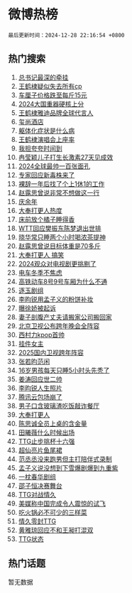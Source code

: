 # 微博热榜

`最后更新时间：2024-12-28 22:16:54 +0800`

## 热门搜索

1. [总书记最深的牵挂](https://m.weibo.cn/search?containerid=100103type%3D1%26t%3D10%26q%3D%23%E6%80%BB%E4%B9%A6%E8%AE%B0%E6%9C%80%E6%B7%B1%E7%9A%84%E7%89%B5%E6%8C%82%23&stream_entry_id=51&isnewpage=1&extparam=seat%3D1%26filter_type%3Drealtimehot%26stream_entry_id%3D51%26c_type%3D51%26cate%3D10103%26q%3D%2523%25E6%2580%25BB%25E4%25B9%25A6%25E8%25AE%25B0%25E6%259C%2580%25E6%25B7%25B1%25E7%259A%2584%25E7%2589%25B5%25E6%258C%2582%2523%26dgr%3D0%26pos%3D0%26display_time%3D1735395412%26pre_seqid%3D17353954127840320707974)
1. [王鹤棣疑似失去所有cp](https://m.weibo.cn/search?containerid=100103type%3D1%26t%3D10%26q%3D%23%E7%8E%8B%E9%B9%A4%E6%A3%A3%E7%96%91%E4%BC%BC%E5%A4%B1%E5%8E%BB%E6%89%80%E6%9C%89cp%23&stream_entry_id=31&isnewpage=1&extparam=seat%3D1%26filter_type%3Drealtimehot%26c_type%3D31%26cate%3D5001%26realpos%3D1%26lcate%3D5001%26stream_entry_id%3D31%26band_rank%3D1%26flag%3D1%26q%3D%2523%25E7%258E%258B%25E9%25B9%25A4%25E6%25A3%25A3%25E7%2596%2591%25E4%25BC%25BC%25E5%25A4%25B1%25E5%258E%25BB%25E6%2589%2580%25E6%259C%2589cp%2523%26dgr%3D0%26pos%3D0%26display_time%3D1735395412%26pre_seqid%3D17353954127840320707974)
1. [车厘子价格跌至每斤15元](https://m.weibo.cn/search?containerid=100103type%3D1%26t%3D10%26q%3D%23%E8%BD%A6%E5%8E%98%E5%AD%90%E4%BB%B7%E6%A0%BC%E8%B7%8C%E8%87%B3%E6%AF%8F%E6%96%A415%E5%85%83%23&stream_entry_id=31&isnewpage=1&extparam=seat%3D1%26filter_type%3Drealtimehot%26c_type%3D31%26cate%3D5001%26realpos%3D2%26lcate%3D5001%26stream_entry_id%3D31%26band_rank%3D2%26flag%3D1%26q%3D%2523%25E8%25BD%25A6%25E5%258E%2598%25E5%25AD%2590%25E4%25BB%25B7%25E6%25A0%25BC%25E8%25B7%258C%25E8%2587%25B3%25E6%25AF%258F%25E6%2596%25A415%25E5%2585%2583%2523%26dgr%3D0%26pos%3D1%26display_time%3D1735395412%26pre_seqid%3D17353954127840320707974)
1. [2024大国重器硬核上分](https://m.weibo.cn/search?containerid=100103type%3D1%26t%3D10%26q%3D%232024%E5%A4%A7%E5%9B%BD%E9%87%8D%E5%99%A8%E7%A1%AC%E6%A0%B8%E4%B8%8A%E5%88%86%23&stream_entry_id=31&isnewpage=1&extparam=seat%3D1%26filter_type%3Drealtimehot%26c_type%3D31%26cate%3D5001%26realpos%3D3%26lcate%3D5001%26stream_entry_id%3D31%26band_rank%3D3%26flag%3D0%26q%3D%25232024%25E5%25A4%25A7%25E5%259B%25BD%25E9%2587%258D%25E5%2599%25A8%25E7%25A1%25AC%25E6%25A0%25B8%25E4%25B8%258A%25E5%2588%2586%2523%26dgr%3D0%26pos%3D2%26display_time%3D1735395412%26pre_seqid%3D17353954127840320707974)
1. [王鹤棣雅迪品牌全球代言人](https://m.weibo.cn/search?containerid=100103type%3D1%26t%3D10%26q%3D%23%E7%8E%8B%E9%B9%A4%E6%A3%A3%E9%9B%85%E8%BF%AA%E5%93%81%E7%89%8C%E5%85%A8%E7%90%83%E4%BB%A3%E8%A8%80%E4%BA%BA%23&stream_entry_id=31&isnewpage=1&extparam=seat%3D1%26adid%3D270785%26filter_type%3Drealtimehot%26c_type%3D31%26cate%3D5001%26topic_ad%3D1%26lcate%3D5001%26stream_entry_id%3D31%26band_rank%3D4%26is_ad_pos%3D1%26q%3D%2523%25E7%258E%258B%25E9%25B9%25A4%25E6%25A3%25A3%25E9%259B%2585%25E8%25BF%25AA%25E5%2593%2581%25E7%2589%258C%25E5%2585%25A8%25E7%2590%2583%25E4%25BB%25A3%25E8%25A8%2580%25E4%25BA%25BA%2523%26dgr%3D0%26pos%3D3%26display_time%3D1735395412%26pre_seqid%3D17353954127840320707974)
1. [玺尚酒店](https://m.weibo.cn/search?containerid=100103type%3D1%26t%3D10%26q%3D%E7%8E%BA%E5%B0%9A%E9%85%92%E5%BA%97&stream_entry_id=31&isnewpage=1&extparam=seat%3D1%26filter_type%3Drealtimehot%26c_type%3D31%26cate%3D5001%26realpos%3D4%26lcate%3D5001%26stream_entry_id%3D31%26band_rank%3D4%26flag%3D1%26q%3D%25E7%258E%25BA%25E5%25B0%259A%25E9%2585%2592%25E5%25BA%2597%26dgr%3D0%26pos%3D4%26display_time%3D1735395412%26pre_seqid%3D17353954127840320707974)
1. [躯体化症状是什么病](https://m.weibo.cn/search?containerid=100103type%3D1%26t%3D10%26q%3D%23%E8%BA%AF%E4%BD%93%E5%8C%96%E7%97%87%E7%8A%B6%E6%98%AF%E4%BB%80%E4%B9%88%E7%97%85%23&stream_entry_id=31&isnewpage=1&extparam=seat%3D1%26filter_type%3Drealtimehot%26c_type%3D31%26cate%3D5001%26realpos%3D5%26lcate%3D5001%26stream_entry_id%3D31%26band_rank%3D5%26flag%3D0%26q%3D%2523%25E8%25BA%25AF%25E4%25BD%2593%25E5%258C%2596%25E7%2597%2587%25E7%258A%25B6%25E6%2598%25AF%25E4%25BB%2580%25E4%25B9%2588%25E7%2597%2585%2523%26dgr%3D0%26pos%3D5%26display_time%3D1735395412%26pre_seqid%3D17353954127840320707974)
1. [王鹤棣演唱会上座率](https://m.weibo.cn/search?containerid=100103type%3D1%26t%3D10%26q%3D%23%E7%8E%8B%E9%B9%A4%E6%A3%A3%E6%BC%94%E5%94%B1%E4%BC%9A%E4%B8%8A%E5%BA%A7%E7%8E%87%23&stream_entry_id=31&isnewpage=1&extparam=seat%3D1%26filter_type%3Drealtimehot%26c_type%3D31%26cate%3D5001%26realpos%3D6%26lcate%3D5001%26stream_entry_id%3D31%26band_rank%3D6%26flag%3D1%26q%3D%2523%25E7%258E%258B%25E9%25B9%25A4%25E6%25A3%25A3%25E6%25BC%2594%25E5%2594%25B1%25E4%25BC%259A%25E4%25B8%258A%25E5%25BA%25A7%25E7%258E%2587%2523%26dgr%3D0%26pos%3D6%26display_time%3D1735395412%26pre_seqid%3D17353954127840320707974)
1. [我担夸夸时间到](https://m.weibo.cn/search?containerid=100103type%3D1%26t%3D10%26q%3D%23%E6%88%91%E6%8B%85%E5%A4%B8%E5%A4%B8%E6%97%B6%E9%97%B4%E5%88%B0%23&stream_entry_id=31&isnewpage=1&extparam=seat%3D1%26adid%3D270995%26filter_type%3Drealtimehot%26c_type%3D31%26cate%3D5001%26lcate%3D5001%26stream_entry_id%3D31%26band_rank%3D7%26is_ad_pos%3D1%26q%3D%2523%25E6%2588%2591%25E6%258B%2585%25E5%25A4%25B8%25E5%25A4%25B8%25E6%2597%25B6%25E9%2597%25B4%25E5%2588%25B0%2523%26pos%3D7%26dgr%3D0%26display_time%3D1735395412%26pre_seqid%3D17353954127840320707974)
1. [冉莹颖儿子打生长激素27天见成效](https://m.weibo.cn/search?containerid=100103type%3D1%26t%3D10%26q%3D%23%E5%86%89%E8%8E%B9%E9%A2%96%E5%84%BF%E5%AD%90%E6%89%93%E7%94%9F%E9%95%BF%E6%BF%80%E7%B4%A027%E5%A4%A9%E8%A7%81%E6%88%90%E6%95%88%23&stream_entry_id=31&isnewpage=1&extparam=seat%3D1%26filter_type%3Drealtimehot%26c_type%3D31%26cate%3D5001%26realpos%3D7%26lcate%3D5001%26stream_entry_id%3D31%26band_rank%3D7%26flag%3D2%26q%3D%2523%25E5%2586%2589%25E8%258E%25B9%25E9%25A2%2596%25E5%2584%25BF%25E5%25AD%2590%25E6%2589%2593%25E7%2594%259F%25E9%2595%25BF%25E6%25BF%2580%25E7%25B4%25A027%25E5%25A4%25A9%25E8%25A7%2581%25E6%2588%2590%25E6%2595%2588%2523%26dgr%3D0%26pos%3D8%26display_time%3D1735395412%26pre_seqid%3D17353954127840320707974)
1. [2024全球最帅一百张面孔](https://m.weibo.cn/search?containerid=100103type%3D1%26t%3D10%26q%3D%232024%E5%85%A8%E7%90%83%E6%9C%80%E5%B8%85%E4%B8%80%E7%99%BE%E5%BC%A0%E9%9D%A2%E5%AD%94%23&stream_entry_id=31&isnewpage=1&extparam=seat%3D1%26filter_type%3Drealtimehot%26c_type%3D31%26cate%3D5001%26realpos%3D8%26lcate%3D5001%26stream_entry_id%3D31%26band_rank%3D8%26flag%3D2%26q%3D%25232024%25E5%2585%25A8%25E7%2590%2583%25E6%259C%2580%25E5%25B8%2585%25E4%25B8%2580%25E7%2599%25BE%25E5%25BC%25A0%25E9%259D%25A2%25E5%25AD%2594%2523%26dgr%3D0%26pos%3D9%26display_time%3D1735395412%26pre_seqid%3D17353954127840320707974)
1. [专家回应新毒株来了](https://m.weibo.cn/search?containerid=100103type%3D1%26t%3D10%26q%3D%23%E4%B8%93%E5%AE%B6%E5%9B%9E%E5%BA%94%E6%96%B0%E6%AF%92%E6%A0%AA%E6%9D%A5%E4%BA%86%23&stream_entry_id=31&isnewpage=1&extparam=seat%3D1%26filter_type%3Drealtimehot%26c_type%3D31%26cate%3D5001%26realpos%3D9%26lcate%3D5001%26stream_entry_id%3D31%26band_rank%3D9%26flag%3D1%26q%3D%2523%25E4%25B8%2593%25E5%25AE%25B6%25E5%259B%259E%25E5%25BA%2594%25E6%2596%25B0%25E6%25AF%2592%25E6%25A0%25AA%25E6%259D%25A5%25E4%25BA%2586%2523%26dgr%3D0%26pos%3D10%26display_time%3D1735395412%26pre_seqid%3D17353954127840320707974)
1. [裸辞一年后找了个上1休1的工作](https://m.weibo.cn/search?containerid=100103type%3D1%26t%3D10%26q%3D%E8%A3%B8%E8%BE%9E%E4%B8%80%E5%B9%B4%E5%90%8E%E6%89%BE%E4%BA%86%E4%B8%AA%E4%B8%8A1%E4%BC%911%E7%9A%84%E5%B7%A5%E4%BD%9C&stream_entry_id=31&isnewpage=1&extparam=seat%3D1%26filter_type%3Drealtimehot%26c_type%3D31%26cate%3D5001%26realpos%3D10%26lcate%3D5001%26stream_entry_id%3D31%26band_rank%3D10%26flag%3D0%26q%3D%25E8%25A3%25B8%25E8%25BE%259E%25E4%25B8%2580%25E5%25B9%25B4%25E5%2590%258E%25E6%2589%25BE%25E4%25BA%2586%25E4%25B8%25AA%25E4%25B8%258A1%25E4%25BC%25911%25E7%259A%2584%25E5%25B7%25A5%25E4%25BD%259C%26dgr%3D0%26pos%3D11%26display_time%3D1735395412%26pre_seqid%3D17353954127840320707974)
1. [赵露思曾说非常不想做这一行](https://m.weibo.cn/search?containerid=100103type%3D1%26t%3D10%26q%3D%23%E8%B5%B5%E9%9C%B2%E6%80%9D%E6%9B%BE%E8%AF%B4%E9%9D%9E%E5%B8%B8%E4%B8%8D%E6%83%B3%E5%81%9A%E8%BF%99%E4%B8%80%E8%A1%8C%23&stream_entry_id=31&isnewpage=1&extparam=seat%3D1%26filter_type%3Drealtimehot%26c_type%3D31%26cate%3D5001%26realpos%3D11%26lcate%3D5001%26stream_entry_id%3D31%26band_rank%3D11%26flag%3D2%26q%3D%2523%25E8%25B5%25B5%25E9%259C%25B2%25E6%2580%259D%25E6%259B%25BE%25E8%25AF%25B4%25E9%259D%259E%25E5%25B8%25B8%25E4%25B8%258D%25E6%2583%25B3%25E5%2581%259A%25E8%25BF%2599%25E4%25B8%2580%25E8%25A1%258C%2523%26dgr%3D0%26pos%3D12%26display_time%3D1735395412%26pre_seqid%3D17353954127840320707974)
1. [庆余年](https://m.weibo.cn/search?containerid=100103type%3D1%26t%3D10%26q%3D%E5%BA%86%E4%BD%99%E5%B9%B4&stream_entry_id=31&isnewpage=1&extparam=seat%3D1%26filter_type%3Drealtimehot%26c_type%3D31%26cate%3D5001%26realpos%3D12%26lcate%3D5001%26stream_entry_id%3D31%26band_rank%3D12%26flag%3D2%26q%3D%25E5%25BA%2586%25E4%25BD%2599%25E5%25B9%25B4%26dgr%3D0%26pos%3D13%26display_time%3D1735395412%26pre_seqid%3D17353954127840320707974)
1. [大奉打更人热度](https://m.weibo.cn/search?containerid=100103type%3D1%26t%3D10%26q%3D%E5%A4%A7%E5%A5%89%E6%89%93%E6%9B%B4%E4%BA%BA%E7%83%AD%E5%BA%A6&stream_entry_id=31&isnewpage=1&extparam=seat%3D1%26filter_type%3Drealtimehot%26c_type%3D31%26cate%3D5001%26realpos%3D13%26lcate%3D5001%26stream_entry_id%3D31%26band_rank%3D13%26flag%3D0%26q%3D%25E5%25A4%25A7%25E5%25A5%2589%25E6%2589%2593%25E6%259B%25B4%25E4%25BA%25BA%25E7%2583%25AD%25E5%25BA%25A6%26dgr%3D0%26pos%3D14%26display_time%3D1735395412%26pre_seqid%3D17353954127840320707974)
1. [床前放个橘子睡得香](https://m.weibo.cn/search?containerid=100103type%3D1%26t%3D10%26q%3D%23%E5%BA%8A%E5%89%8D%E6%94%BE%E4%B8%AA%E6%A9%98%E5%AD%90%E7%9D%A1%E5%BE%97%E9%A6%99%23&stream_entry_id=31&isnewpage=1&extparam=seat%3D1%26filter_type%3Drealtimehot%26c_type%3D31%26cate%3D5001%26realpos%3D14%26lcate%3D5001%26stream_entry_id%3D31%26band_rank%3D14%26flag%3D1%26q%3D%2523%25E5%25BA%258A%25E5%2589%258D%25E6%2594%25BE%25E4%25B8%25AA%25E6%25A9%2598%25E5%25AD%2590%25E7%259D%25A1%25E5%25BE%2597%25E9%25A6%2599%2523%26dgr%3D0%26pos%3D15%26display_time%3D1735395412%26pre_seqid%3D17353954127840320707974)
1. [WTT回应樊振东陈梦退出世排](https://m.weibo.cn/search?containerid=100103type%3D1%26t%3D10%26q%3DWTT%E5%9B%9E%E5%BA%94%E6%A8%8A%E6%8C%AF%E4%B8%9C%E9%99%88%E6%A2%A6%E9%80%80%E5%87%BA%E4%B8%96%E6%8E%92&stream_entry_id=31&isnewpage=1&extparam=seat%3D1%26filter_type%3Drealtimehot%26c_type%3D31%26cate%3D5001%26realpos%3D15%26lcate%3D5001%26stream_entry_id%3D31%26band_rank%3D15%26flag%3D1%26q%3DWTT%25E5%259B%259E%25E5%25BA%2594%25E6%25A8%258A%25E6%258C%25AF%25E4%25B8%259C%25E9%2599%2588%25E6%25A2%25A6%25E9%2580%2580%25E5%2587%25BA%25E4%25B8%2596%25E6%258E%2592%26dgr%3D0%26pos%3D16%26display_time%3D1735395412%26pre_seqid%3D17353954127840320707974)
1. [晓华常只睡两个小时喝浓茶提神](https://m.weibo.cn/search?containerid=100103type%3D1%26t%3D10%26q%3D%23%E6%99%93%E5%8D%8E%E5%B8%B8%E5%8F%AA%E7%9D%A1%E4%B8%A4%E4%B8%AA%E5%B0%8F%E6%97%B6%E5%96%9D%E6%B5%93%E8%8C%B6%E6%8F%90%E7%A5%9E%23&stream_entry_id=31&isnewpage=1&extparam=seat%3D1%26filter_type%3Drealtimehot%26c_type%3D31%26cate%3D5001%26realpos%3D16%26lcate%3D5001%26stream_entry_id%3D31%26band_rank%3D16%26flag%3D1%26q%3D%2523%25E6%2599%2593%25E5%258D%258E%25E5%25B8%25B8%25E5%258F%25AA%25E7%259D%25A1%25E4%25B8%25A4%25E4%25B8%25AA%25E5%25B0%258F%25E6%2597%25B6%25E5%2596%259D%25E6%25B5%2593%25E8%258C%25B6%25E6%258F%2590%25E7%25A5%259E%2523%26dgr%3D0%26pos%3D17%26display_time%3D1735395412%26pre_seqid%3D17353954127840320707974)
1. [赵露思曾说目标体重是70多斤](https://m.weibo.cn/search?containerid=100103type%3D1%26t%3D10%26q%3D%23%E8%B5%B5%E9%9C%B2%E6%80%9D%E6%9B%BE%E8%AF%B4%E7%9B%AE%E6%A0%87%E4%BD%93%E9%87%8D%E6%98%AF70%E5%A4%9A%E6%96%A4%23&stream_entry_id=31&isnewpage=1&extparam=seat%3D1%26filter_type%3Drealtimehot%26c_type%3D31%26cate%3D5001%26realpos%3D17%26lcate%3D5001%26stream_entry_id%3D31%26band_rank%3D17%26flag%3D1%26q%3D%2523%25E8%25B5%25B5%25E9%259C%25B2%25E6%2580%259D%25E6%259B%25BE%25E8%25AF%25B4%25E7%259B%25AE%25E6%25A0%2587%25E4%25BD%2593%25E9%2587%258D%25E6%2598%25AF70%25E5%25A4%259A%25E6%2596%25A4%2523%26dgr%3D0%26pos%3D18%26display_time%3D1735395412%26pre_seqid%3D17353954127840320707974)
1. [大奉打更人 搞笑](https://m.weibo.cn/search?containerid=100103type%3D1%26t%3D10%26q%3D%E5%A4%A7%E5%A5%89%E6%89%93%E6%9B%B4%E4%BA%BA+%E6%90%9E%E7%AC%91&stream_entry_id=31&isnewpage=1&extparam=seat%3D1%26filter_type%3Drealtimehot%26c_type%3D31%26cate%3D5001%26realpos%3D18%26lcate%3D5001%26stream_entry_id%3D31%26band_rank%3D18%26flag%3D1%26q%3D%25E5%25A4%25A7%25E5%25A5%2589%25E6%2589%2593%25E6%259B%25B4%25E4%25BA%25BA%2520%25E6%2590%259E%25E7%25AC%2591%26dgr%3D0%26pos%3D19%26display_time%3D1735395412%26pre_seqid%3D17353954127840320707974)
1. [2024观众对电视剧更挑剔了](https://m.weibo.cn/search?containerid=100103type%3D1%26t%3D10%26q%3D%232024%E8%A7%82%E4%BC%97%E5%AF%B9%E7%94%B5%E8%A7%86%E5%89%A7%E6%9B%B4%E6%8C%91%E5%89%94%E4%BA%86%23&stream_entry_id=31&isnewpage=1&extparam=seat%3D1%26filter_type%3Drealtimehot%26c_type%3D31%26cate%3D5001%26realpos%3D19%26lcate%3D5001%26stream_entry_id%3D31%26band_rank%3D19%26flag%3D1%26q%3D%25232024%25E8%25A7%2582%25E4%25BC%2597%25E5%25AF%25B9%25E7%2594%25B5%25E8%25A7%2586%25E5%2589%25A7%25E6%259B%25B4%25E6%258C%2591%25E5%2589%2594%25E4%25BA%2586%2523%26dgr%3D0%26pos%3D20%26display_time%3D1735395412%26pre_seqid%3D17353954127840320707974)
1. [电车冬季不焦虑](https://m.weibo.cn/search?containerid=100103type%3D1%26t%3D10%26q%3D%23%E7%94%B5%E8%BD%A6%E5%86%AC%E5%AD%A3%E4%B8%8D%E7%84%A6%E8%99%91%23&stream_entry_id=31&isnewpage=1&extparam=seat%3D1%26adid%3D271020%26filter_type%3Drealtimehot%26c_type%3D31%26cate%3D5001%26realpos%3D20%26lcate%3D5001%26stream_entry_id%3D31%26band_rank%3D20%26flag%3D0%26q%3D%2523%25E7%2594%25B5%25E8%25BD%25A6%25E5%2586%25AC%25E5%25AD%25A3%25E4%25B8%258D%25E7%2584%25A6%25E8%2599%2591%2523%26dgr%3D0%26pos%3D21%26display_time%3D1735395412%26pre_seqid%3D17353954127840320707974)
1. [高铁动车8号9号车厢为什么不通](https://m.weibo.cn/search?containerid=100103type%3D1%26t%3D10%26q%3D%23%E9%AB%98%E9%93%81%E5%8A%A8%E8%BD%A68%E5%8F%B79%E5%8F%B7%E8%BD%A6%E5%8E%A2%E4%B8%BA%E4%BB%80%E4%B9%88%E4%B8%8D%E9%80%9A%23&stream_entry_id=31&isnewpage=1&extparam=seat%3D1%26filter_type%3Drealtimehot%26c_type%3D31%26cate%3D5001%26realpos%3D21%26lcate%3D5001%26stream_entry_id%3D31%26band_rank%3D21%26flag%3D1%26q%3D%2523%25E9%25AB%2598%25E9%2593%2581%25E5%258A%25A8%25E8%25BD%25A68%25E5%258F%25B79%25E5%258F%25B7%25E8%25BD%25A6%25E5%258E%25A2%25E4%25B8%25BA%25E4%25BB%2580%25E4%25B9%2588%25E4%25B8%258D%25E9%2580%259A%2523%26dgr%3D0%26pos%3D22%26display_time%3D1735395412%26pre_seqid%3D17353954127840320707974)
1. [逐玉剧组](https://m.weibo.cn/search?containerid=100103type%3D1%26t%3D10%26q%3D%23%E9%80%90%E7%8E%89%E5%89%A7%E7%BB%84%23&stream_entry_id=31&isnewpage=1&extparam=seat%3D1%26filter_type%3Drealtimehot%26c_type%3D31%26cate%3D5001%26realpos%3D22%26lcate%3D5001%26stream_entry_id%3D31%26band_rank%3D22%26flag%3D1%26q%3D%2523%25E9%2580%2590%25E7%258E%2589%25E5%2589%25A7%25E7%25BB%2584%2523%26dgr%3D0%26pos%3D23%26display_time%3D1735395412%26pre_seqid%3D17353954127840320707974)
1. [李昀锐用孟子义的粉饼补妆](https://m.weibo.cn/search?containerid=100103type%3D1%26t%3D10%26q%3D%23%E6%9D%8E%E6%98%80%E9%94%90%E7%94%A8%E5%AD%9F%E5%AD%90%E4%B9%89%E7%9A%84%E7%B2%89%E9%A5%BC%E8%A1%A5%E5%A6%86%23&stream_entry_id=31&isnewpage=1&extparam=seat%3D1%26filter_type%3Drealtimehot%26c_type%3D31%26cate%3D5001%26realpos%3D23%26lcate%3D5001%26stream_entry_id%3D31%26band_rank%3D23%26flag%3D0%26q%3D%2523%25E6%259D%258E%25E6%2598%2580%25E9%2594%2590%25E7%2594%25A8%25E5%25AD%259F%25E5%25AD%2590%25E4%25B9%2589%25E7%259A%2584%25E7%25B2%2589%25E9%25A5%25BC%25E8%25A1%25A5%25E5%25A6%2586%2523%26dgr%3D0%26pos%3D24%26display_time%3D1735395412%26pre_seqid%3D17353954127840320707974)
1. [曝徐娇被起诉](https://m.weibo.cn/search?containerid=100103type%3D1%26t%3D10%26q%3D%23%E6%9B%9D%E5%BE%90%E5%A8%87%E8%A2%AB%E8%B5%B7%E8%AF%89%23&stream_entry_id=31&isnewpage=1&extparam=seat%3D1%26filter_type%3Drealtimehot%26c_type%3D31%26cate%3D5001%26realpos%3D24%26lcate%3D5001%26stream_entry_id%3D31%26band_rank%3D24%26flag%3D0%26q%3D%2523%25E6%259B%259D%25E5%25BE%2590%25E5%25A8%2587%25E8%25A2%25AB%25E8%25B5%25B7%25E8%25AF%2589%2523%26dgr%3D0%26pos%3D25%26display_time%3D1735395412%26pre_seqid%3D17353954127840320707974)
1. [妻子剖腹产丈夫请搬家公司搬回家](https://m.weibo.cn/search?containerid=100103type%3D1%26t%3D10%26q%3D%23%E5%A6%BB%E5%AD%90%E5%89%96%E8%85%B9%E4%BA%A7%E4%B8%88%E5%A4%AB%E8%AF%B7%E6%90%AC%E5%AE%B6%E5%85%AC%E5%8F%B8%E6%90%AC%E5%9B%9E%E5%AE%B6%23&stream_entry_id=31&isnewpage=1&extparam=seat%3D1%26filter_type%3Drealtimehot%26c_type%3D31%26cate%3D5001%26realpos%3D25%26lcate%3D5001%26stream_entry_id%3D31%26band_rank%3D25%26flag%3D1%26q%3D%2523%25E5%25A6%25BB%25E5%25AD%2590%25E5%2589%2596%25E8%2585%25B9%25E4%25BA%25A7%25E4%25B8%2588%25E5%25A4%25AB%25E8%25AF%25B7%25E6%2590%25AC%25E5%25AE%25B6%25E5%2585%25AC%25E5%258F%25B8%25E6%2590%25AC%25E5%259B%259E%25E5%25AE%25B6%2523%26dgr%3D0%26pos%3D26%26display_time%3D1735395412%26pre_seqid%3D17353954127840320707974)
1. [北京卫视公布跨年晚会全阵容](https://m.weibo.cn/search?containerid=100103type%3D1%26t%3D10%26q%3D%23%E5%8C%97%E4%BA%AC%E5%8D%AB%E8%A7%86%E5%85%AC%E5%B8%83%E8%B7%A8%E5%B9%B4%E6%99%9A%E4%BC%9A%E5%85%A8%E9%98%B5%E5%AE%B9%23&stream_entry_id=31&isnewpage=1&extparam=seat%3D1%26filter_type%3Drealtimehot%26c_type%3D31%26cate%3D5001%26realpos%3D26%26lcate%3D5001%26stream_entry_id%3D31%26band_rank%3D26%26flag%3D1%26q%3D%2523%25E5%258C%2597%25E4%25BA%25AC%25E5%258D%25AB%25E8%25A7%2586%25E5%2585%25AC%25E5%25B8%2583%25E8%25B7%25A8%25E5%25B9%25B4%25E6%2599%259A%25E4%25BC%259A%25E5%2585%25A8%25E9%2598%25B5%25E5%25AE%25B9%2523%26dgr%3D0%26pos%3D27%26display_time%3D1735395412%26pre_seqid%3D17353954127840320707974)
1. [西村力kpop首帅](https://m.weibo.cn/search?containerid=100103type%3D1%26t%3D10%26q%3D%E8%A5%BF%E6%9D%91%E5%8A%9Bkpop%E9%A6%96%E5%B8%85&stream_entry_id=31&isnewpage=1&extparam=seat%3D1%26filter_type%3Drealtimehot%26c_type%3D31%26cate%3D5001%26realpos%3D27%26lcate%3D5001%26stream_entry_id%3D31%26band_rank%3D27%26flag%3D0%26q%3D%25E8%25A5%25BF%25E6%259D%2591%25E5%258A%259Bkpop%25E9%25A6%2596%25E5%25B8%2585%26dgr%3D0%26pos%3D28%26display_time%3D1735395412%26pre_seqid%3D17353954127840320707974)
1. [挂件女主](https://m.weibo.cn/search?containerid=100103type%3D1%26t%3D10%26q%3D%E6%8C%82%E4%BB%B6%E5%A5%B3%E4%B8%BB&stream_entry_id=31&isnewpage=1&extparam=seat%3D1%26filter_type%3Drealtimehot%26c_type%3D31%26cate%3D5001%26realpos%3D28%26lcate%3D5001%26stream_entry_id%3D31%26band_rank%3D28%26flag%3D1%26q%3D%25E6%258C%2582%25E4%25BB%25B6%25E5%25A5%25B3%25E4%25B8%25BB%26dgr%3D0%26pos%3D29%26display_time%3D1735395412%26pre_seqid%3D17353954127840320707974)
1. [2025国内卫视跨年阵容](https://m.weibo.cn/search?containerid=100103type%3D1%26t%3D10%26q%3D%232025%E5%9B%BD%E5%86%85%E5%8D%AB%E8%A7%86%E8%B7%A8%E5%B9%B4%E9%98%B5%E5%AE%B9%23&stream_entry_id=31&isnewpage=1&extparam=seat%3D1%26filter_type%3Drealtimehot%26c_type%3D31%26cate%3D5001%26realpos%3D29%26lcate%3D5001%26stream_entry_id%3D31%26band_rank%3D29%26flag%3D1%26q%3D%25232025%25E5%259B%25BD%25E5%2586%2585%25E5%258D%25AB%25E8%25A7%2586%25E8%25B7%25A8%25E5%25B9%25B4%25E9%2598%25B5%25E5%25AE%25B9%2523%26dgr%3D0%26pos%3D30%26display_time%3D1735395412%26pre_seqid%3D17353954127840320707974)
1. [张若昀范闲](https://m.weibo.cn/search?containerid=100103type%3D1%26t%3D10%26q%3D%23%E5%BC%A0%E8%8B%A5%E6%98%80%E8%8C%83%E9%97%B2%23&stream_entry_id=31&isnewpage=1&extparam=seat%3D1%26filter_type%3Drealtimehot%26c_type%3D31%26cate%3D5001%26realpos%3D30%26lcate%3D5001%26stream_entry_id%3D31%26band_rank%3D30%26flag%3D1%26q%3D%2523%25E5%25BC%25A0%25E8%258B%25A5%25E6%2598%2580%25E8%258C%2583%25E9%2597%25B2%2523%26dgr%3D0%26pos%3D31%26display_time%3D1735395412%26pre_seqid%3D17353954127840320707974)
1. [16岁男孩每天只睡5小时头先秃了](https://m.weibo.cn/search?containerid=100103type%3D1%26t%3D10%26q%3D%2316%E5%B2%81%E7%94%B7%E5%AD%A9%E6%AF%8F%E5%A4%A9%E5%8F%AA%E7%9D%A15%E5%B0%8F%E6%97%B6%E5%A4%B4%E5%85%88%E7%A7%83%E4%BA%86%23&stream_entry_id=31&isnewpage=1&extparam=seat%3D1%26filter_type%3Drealtimehot%26c_type%3D31%26cate%3D5001%26realpos%3D31%26lcate%3D5001%26stream_entry_id%3D31%26band_rank%3D31%26flag%3D0%26q%3D%252316%25E5%25B2%2581%25E7%2594%25B7%25E5%25AD%25A9%25E6%25AF%258F%25E5%25A4%25A9%25E5%258F%25AA%25E7%259D%25A15%25E5%25B0%258F%25E6%2597%25B6%25E5%25A4%25B4%25E5%2585%2588%25E7%25A7%2583%25E4%25BA%2586%2523%26dgr%3D0%26pos%3D32%26display_time%3D1735395412%26pre_seqid%3D17353954127840320707974)
1. [姜涛回应世二帅](https://m.weibo.cn/search?containerid=100103type%3D1%26t%3D10%26q%3D%23%E5%A7%9C%E6%B6%9B%E5%9B%9E%E5%BA%94%E4%B8%96%E4%BA%8C%E5%B8%85%23&stream_entry_id=31&isnewpage=1&extparam=seat%3D1%26filter_type%3Drealtimehot%26c_type%3D31%26cate%3D5001%26realpos%3D32%26lcate%3D5001%26stream_entry_id%3D31%26band_rank%3D32%26flag%3D1%26q%3D%2523%25E5%25A7%259C%25E6%25B6%259B%25E5%259B%259E%25E5%25BA%2594%25E4%25B8%2596%25E4%25BA%258C%25E5%25B8%2585%2523%26dgr%3D0%26pos%3D33%26display_time%3D1735395412%26pre_seqid%3D17353954127840320707974)
1. [李昀锐人生照片](https://m.weibo.cn/search?containerid=100103type%3D1%26t%3D10%26q%3D%23%E6%9D%8E%E6%98%80%E9%94%90%E4%BA%BA%E7%94%9F%E7%85%A7%E7%89%87%23&stream_entry_id=31&isnewpage=1&extparam=seat%3D1%26filter_type%3Drealtimehot%26c_type%3D31%26cate%3D5001%26realpos%3D33%26lcate%3D5001%26stream_entry_id%3D31%26band_rank%3D33%26flag%3D1%26q%3D%2523%25E6%259D%258E%25E6%2598%2580%25E9%2594%2590%25E4%25BA%25BA%25E7%2594%259F%25E7%2585%25A7%25E7%2589%2587%2523%26dgr%3D0%26pos%3D34%26display_time%3D1735395412%26pre_seqid%3D17353954127840320707974)
1. [腾讯云包场崩了](https://m.weibo.cn/search?containerid=100103type%3D1%26t%3D10%26q%3D%E8%85%BE%E8%AE%AF%E4%BA%91%E5%8C%85%E5%9C%BA%E5%B4%A9%E4%BA%86&stream_entry_id=31&isnewpage=1&extparam=seat%3D1%26filter_type%3Drealtimehot%26c_type%3D31%26cate%3D5001%26realpos%3D34%26lcate%3D5001%26stream_entry_id%3D31%26band_rank%3D34%26flag%3D1%26q%3D%25E8%2585%25BE%25E8%25AE%25AF%25E4%25BA%2591%25E5%258C%2585%25E5%259C%25BA%25E5%25B4%25A9%25E4%25BA%2586%26dgr%3D0%26pos%3D35%26display_time%3D1735395412%26pre_seqid%3D17353954127840320707974)
1. [男子口含玻璃渣吃饭敲诈餐厅](https://m.weibo.cn/search?containerid=100103type%3D1%26t%3D10%26q%3D%23%E7%94%B7%E5%AD%90%E5%8F%A3%E5%90%AB%E7%8E%BB%E7%92%83%E6%B8%A3%E5%90%83%E9%A5%AD%E6%95%B2%E8%AF%88%E9%A4%90%E5%8E%85%23&stream_entry_id=31&isnewpage=1&extparam=seat%3D1%26filter_type%3Drealtimehot%26c_type%3D31%26cate%3D5001%26realpos%3D35%26lcate%3D5001%26stream_entry_id%3D31%26band_rank%3D35%26flag%3D0%26q%3D%2523%25E7%2594%25B7%25E5%25AD%2590%25E5%258F%25A3%25E5%2590%25AB%25E7%258E%25BB%25E7%2592%2583%25E6%25B8%25A3%25E5%2590%2583%25E9%25A5%25AD%25E6%2595%25B2%25E8%25AF%2588%25E9%25A4%2590%25E5%258E%2585%2523%26dgr%3D0%26pos%3D36%26display_time%3D1735395412%26pre_seqid%3D17353954127840320707974)
1. [大奉打更人](https://m.weibo.cn/search?containerid=100103type%3D1%26t%3D10%26q%3D%E5%A4%A7%E5%A5%89%E6%89%93%E6%9B%B4%E4%BA%BA&stream_entry_id=31&isnewpage=1&extparam=seat%3D1%26filter_type%3Drealtimehot%26c_type%3D31%26cate%3D5001%26realpos%3D36%26lcate%3D5001%26stream_entry_id%3D31%26band_rank%3D36%26flag%3D0%26q%3D%25E5%25A4%25A7%25E5%25A5%2589%25E6%2589%2593%25E6%259B%25B4%25E4%25BA%25BA%26dgr%3D0%26pos%3D37%26display_time%3D1735395412%26pre_seqid%3D17353954127840320707974)
1. [陈思诚全员上桌的含金量](https://m.weibo.cn/search?containerid=100103type%3D1%26t%3D10%26q%3D%E9%99%88%E6%80%9D%E8%AF%9A%E5%85%A8%E5%91%98%E4%B8%8A%E6%A1%8C%E7%9A%84%E5%90%AB%E9%87%91%E9%87%8F&stream_entry_id=31&isnewpage=1&extparam=seat%3D1%26filter_type%3Drealtimehot%26c_type%3D31%26cate%3D5001%26realpos%3D37%26lcate%3D5001%26stream_entry_id%3D31%26band_rank%3D37%26flag%3D1%26q%3D%25E9%2599%2588%25E6%2580%259D%25E8%25AF%259A%25E5%2585%25A8%25E5%2591%2598%25E4%25B8%258A%25E6%25A1%258C%25E7%259A%2584%25E5%2590%25AB%25E9%2587%2591%25E9%2587%258F%26dgr%3D0%26pos%3D38%26display_time%3D1735395412%26pre_seqid%3D17353954127840320707974)
1. [田曦薇什么时候出场](https://m.weibo.cn/search?containerid=100103type%3D1%26t%3D10%26q%3D%E7%94%B0%E6%9B%A6%E8%96%87%E4%BB%80%E4%B9%88%E6%97%B6%E5%80%99%E5%87%BA%E5%9C%BA&stream_entry_id=31&isnewpage=1&extparam=seat%3D1%26filter_type%3Drealtimehot%26c_type%3D31%26cate%3D5001%26realpos%3D38%26lcate%3D5001%26stream_entry_id%3D31%26band_rank%3D38%26flag%3D1%26q%3D%25E7%2594%25B0%25E6%259B%25A6%25E8%2596%2587%25E4%25BB%2580%25E4%25B9%2588%25E6%2597%25B6%25E5%2580%2599%25E5%2587%25BA%25E5%259C%25BA%26dgr%3D0%26pos%3D39%26display_time%3D1735395412%26pre_seqid%3D17353954127840320707974)
1. [TTG止步挑杯十六强](https://m.weibo.cn/search?containerid=100103type%3D1%26t%3D10%26q%3D%23TTG%E6%AD%A2%E6%AD%A5%E6%8C%91%E6%9D%AF%E5%8D%81%E5%85%AD%E5%BC%BA%23&stream_entry_id=31&isnewpage=1&extparam=seat%3D1%26filter_type%3Drealtimehot%26c_type%3D31%26cate%3D5001%26realpos%3D39%26lcate%3D5001%26stream_entry_id%3D31%26band_rank%3D39%26flag%3D1%26q%3D%2523TTG%25E6%25AD%25A2%25E6%25AD%25A5%25E6%258C%2591%25E6%259D%25AF%25E5%258D%2581%25E5%2585%25AD%25E5%25BC%25BA%2523%26dgr%3D0%26pos%3D40%26display_time%3D1735395412%26pre_seqid%3D17353954127840320707974)
1. [超仙亮片鱼尾裙](https://m.weibo.cn/search?containerid=100103type%3D1%26t%3D10%26q%3D%E8%B6%85%E4%BB%99%E4%BA%AE%E7%89%87%E9%B1%BC%E5%B0%BE%E8%A3%99&stream_entry_id=31&isnewpage=1&extparam=seat%3D1%26filter_type%3Drealtimehot%26c_type%3D31%26cate%3D5001%26realpos%3D40%26lcate%3D5001%26stream_entry_id%3D31%26band_rank%3D40%26flag%3D1%26q%3D%25E8%25B6%2585%25E4%25BB%2599%25E4%25BA%25AE%25E7%2589%2587%25E9%25B1%25BC%25E5%25B0%25BE%25E8%25A3%2599%26dgr%3D0%26pos%3D41%26display_time%3D1735395412%26pre_seqid%3D17353954127840320707974)
1. [范丞丞没来跑男但主打陪伴式录制](https://m.weibo.cn/search?containerid=100103type%3D1%26t%3D10%26q%3D%E8%8C%83%E4%B8%9E%E4%B8%9E%E6%B2%A1%E6%9D%A5%E8%B7%91%E7%94%B7%E4%BD%86%E4%B8%BB%E6%89%93%E9%99%AA%E4%BC%B4%E5%BC%8F%E5%BD%95%E5%88%B6&stream_entry_id=31&isnewpage=1&extparam=seat%3D1%26filter_type%3Drealtimehot%26c_type%3D31%26cate%3D5001%26realpos%3D41%26lcate%3D5001%26stream_entry_id%3D31%26band_rank%3D41%26flag%3D1%26q%3D%25E8%258C%2583%25E4%25B8%259E%25E4%25B8%259E%25E6%25B2%25A1%25E6%259D%25A5%25E8%25B7%2591%25E7%2594%25B7%25E4%25BD%2586%25E4%25B8%25BB%25E6%2589%2593%25E9%2599%25AA%25E4%25BC%25B4%25E5%25BC%258F%25E5%25BD%2595%25E5%2588%25B6%26dgr%3D0%26pos%3D42%26display_time%3D1735395412%26pre_seqid%3D17353954127840320707974)
1. [孟子义说没想到下雪爆剧爆到九重紫](https://m.weibo.cn/search?containerid=100103type%3D1%26t%3D10%26q%3D%E5%AD%9F%E5%AD%90%E4%B9%89%E8%AF%B4%E6%B2%A1%E6%83%B3%E5%88%B0%E4%B8%8B%E9%9B%AA%E7%88%86%E5%89%A7%E7%88%86%E5%88%B0%E4%B9%9D%E9%87%8D%E7%B4%AB&stream_entry_id=31&isnewpage=1&extparam=seat%3D1%26filter_type%3Drealtimehot%26c_type%3D31%26cate%3D5001%26realpos%3D42%26lcate%3D5001%26stream_entry_id%3D31%26band_rank%3D42%26flag%3D1%26q%3D%25E5%25AD%259F%25E5%25AD%2590%25E4%25B9%2589%25E8%25AF%25B4%25E6%25B2%25A1%25E6%2583%25B3%25E5%2588%25B0%25E4%25B8%258B%25E9%259B%25AA%25E7%2588%2586%25E5%2589%25A7%25E7%2588%2586%25E5%2588%25B0%25E4%25B9%259D%25E9%2587%258D%25E7%25B4%25AB%26dgr%3D0%26pos%3D43%26display_time%3D1735395412%26pre_seqid%3D17353954127840320707974)
1. [一枕春华剧组](https://m.weibo.cn/search?containerid=100103type%3D1%26t%3D10%26q%3D%23%E4%B8%80%E6%9E%95%E6%98%A5%E5%8D%8E%E5%89%A7%E7%BB%84%23&stream_entry_id=31&isnewpage=1&extparam=seat%3D1%26filter_type%3Drealtimehot%26c_type%3D31%26cate%3D5001%26realpos%3D43%26lcate%3D5001%26stream_entry_id%3D31%26band_rank%3D43%26flag%3D1%26q%3D%2523%25E4%25B8%2580%25E6%259E%2595%25E6%2598%25A5%25E5%258D%258E%25E5%2589%25A7%25E7%25BB%2584%2523%26dgr%3D0%26pos%3D44%26display_time%3D1735395412%26pre_seqid%3D17353954127840320707974)
1. [邵子恒决赛舞台](https://m.weibo.cn/search?containerid=100103type%3D1%26t%3D10%26q%3D%E9%82%B5%E5%AD%90%E6%81%92%E5%86%B3%E8%B5%9B%E8%88%9E%E5%8F%B0&stream_entry_id=31&isnewpage=1&extparam=seat%3D1%26filter_type%3Drealtimehot%26c_type%3D31%26cate%3D5001%26realpos%3D44%26lcate%3D5001%26stream_entry_id%3D31%26band_rank%3D44%26flag%3D1%26q%3D%25E9%2582%25B5%25E5%25AD%2590%25E6%2581%2592%25E5%2586%25B3%25E8%25B5%259B%25E8%2588%259E%25E5%258F%25B0%26dgr%3D0%26pos%3D45%26display_time%3D1735395412%26pre_seqid%3D17353954127840320707974)
1. [TTG对战情久](https://m.weibo.cn/search?containerid=100103type%3D1%26t%3D10%26q%3D%23TTG%E5%AF%B9%E6%88%98%E6%83%85%E4%B9%85%23&stream_entry_id=31&isnewpage=1&extparam=seat%3D1%26filter_type%3Drealtimehot%26c_type%3D31%26cate%3D5001%26realpos%3D45%26lcate%3D5001%26stream_entry_id%3D31%26band_rank%3D45%26flag%3D0%26q%3D%2523TTG%25E5%25AF%25B9%25E6%2588%2598%25E6%2583%2585%25E4%25B9%2585%2523%26dgr%3D0%26pos%3D46%26display_time%3D1735395412%26pre_seqid%3D17353954127840320707974)
1. [美媒称中国完成令人震惊的试飞](https://m.weibo.cn/search?containerid=100103type%3D1%26t%3D10%26q%3D%23%E7%BE%8E%E5%AA%92%E7%A7%B0%E4%B8%AD%E5%9B%BD%E5%AE%8C%E6%88%90%E4%BB%A4%E4%BA%BA%E9%9C%87%E6%83%8A%E7%9A%84%E8%AF%95%E9%A3%9E%23&stream_entry_id=31&isnewpage=1&extparam=seat%3D1%26filter_type%3Drealtimehot%26c_type%3D31%26cate%3D5001%26realpos%3D46%26lcate%3D5001%26stream_entry_id%3D31%26band_rank%3D46%26flag%3D0%26q%3D%2523%25E7%25BE%258E%25E5%25AA%2592%25E7%25A7%25B0%25E4%25B8%25AD%25E5%259B%25BD%25E5%25AE%258C%25E6%2588%2590%25E4%25BB%25A4%25E4%25BA%25BA%25E9%259C%2587%25E6%2583%258A%25E7%259A%2584%25E8%25AF%2595%25E9%25A3%259E%2523%26dgr%3D0%26pos%3D47%26display_time%3D1735395412%26pre_seqid%3D17353954127840320707974)
1. [吃火锅必不可少的三样菜](https://m.weibo.cn/search?containerid=100103type%3D1%26t%3D10%26q%3D%23%E5%90%83%E7%81%AB%E9%94%85%E5%BF%85%E4%B8%8D%E5%8F%AF%E5%B0%91%E7%9A%84%E4%B8%89%E6%A0%B7%E8%8F%9C%23&stream_entry_id=31&isnewpage=1&extparam=seat%3D1%26filter_type%3Drealtimehot%26c_type%3D31%26cate%3D5001%26realpos%3D47%26lcate%3D5001%26stream_entry_id%3D31%26band_rank%3D47%26flag%3D0%26q%3D%2523%25E5%2590%2583%25E7%2581%25AB%25E9%2594%2585%25E5%25BF%2585%25E4%25B8%258D%25E5%258F%25AF%25E5%25B0%2591%25E7%259A%2584%25E4%25B8%2589%25E6%25A0%25B7%25E8%258F%259C%2523%26dgr%3D0%26pos%3D48%26display_time%3D1735395412%26pre_seqid%3D17353954127840320707974)
1. [情久零封TTG](https://m.weibo.cn/search?containerid=100103type%3D1%26t%3D10%26q%3D%23%E6%83%85%E4%B9%85%E9%9B%B6%E5%B0%81TTG%23&stream_entry_id=31&isnewpage=1&extparam=seat%3D1%26filter_type%3Drealtimehot%26c_type%3D31%26cate%3D5001%26realpos%3D48%26lcate%3D5001%26stream_entry_id%3D31%26band_rank%3D48%26flag%3D1%26q%3D%2523%25E6%2583%2585%25E4%25B9%2585%25E9%259B%25B6%25E5%25B0%2581TTG%2523%26dgr%3D0%26pos%3D49%26display_time%3D1735395412%26pre_seqid%3D17353954127840320707974)
1. [黄雅琼回应不和王昶打混双](https://m.weibo.cn/search?containerid=100103type%3D1%26t%3D10%26q%3D%23%E9%BB%84%E9%9B%85%E7%90%BC%E5%9B%9E%E5%BA%94%E4%B8%8D%E5%92%8C%E7%8E%8B%E6%98%B6%E6%89%93%E6%B7%B7%E5%8F%8C%23&stream_entry_id=31&isnewpage=1&extparam=seat%3D1%26filter_type%3Drealtimehot%26c_type%3D31%26cate%3D5001%26realpos%3D49%26lcate%3D5001%26stream_entry_id%3D31%26band_rank%3D49%26flag%3D0%26q%3D%2523%25E9%25BB%2584%25E9%259B%2585%25E7%2590%25BC%25E5%259B%259E%25E5%25BA%2594%25E4%25B8%258D%25E5%2592%258C%25E7%258E%258B%25E6%2598%25B6%25E6%2589%2593%25E6%25B7%25B7%25E5%258F%258C%2523%26dgr%3D0%26pos%3D50%26display_time%3D1735395412%26pre_seqid%3D17353954127840320707974)
1. [TTG状态](https://m.weibo.cn/search?containerid=100103type%3D1%26t%3D10%26q%3DTTG%E7%8A%B6%E6%80%81&stream_entry_id=31&isnewpage=1&extparam=seat%3D1%26filter_type%3Drealtimehot%26c_type%3D31%26cate%3D5001%26realpos%3D50%26lcate%3D5001%26stream_entry_id%3D31%26band_rank%3D50%26flag%3D1%26q%3DTTG%25E7%258A%25B6%25E6%2580%2581%26dgr%3D0%26pos%3D51%26display_time%3D1735395412%26pre_seqid%3D17353954127840320707974)

## 热门话题

暂无数据
